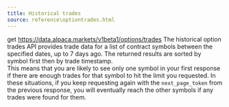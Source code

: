 ```yaml
---
title: Historical trades
source: reference\optiontrades.html
---
```


get https://data.alpaca.markets/v1beta1/options/trades
The historical option trades API provides trade data for a list of contract symbols between the specified dates, up to 7 days ago.
The returned results are sorted by symbol first then by trade timestamp.  
This means that you are likely to see only one symbol in your first response if there are enough trades for that symbol to hit the limit you requested.
In these situations, if you keep requesting again with the `next_page_token` from the previous response, you will eventually reach the other symbols if any trades were found for them.

